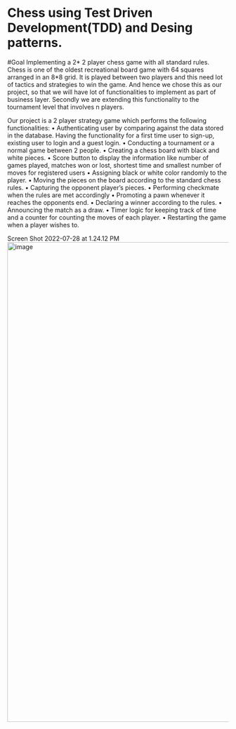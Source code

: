 # Chess using Test Driven Development(TDD) and Desing patterns.

#Goal
Implementing a 2* 2 player chess game with all standard rules.
Chess is one of the oldest recreational board game with 64 squares arranged in an 8*8 grid. It is played between two players and this need lot of tactics and strategies to win the game. And hence we chose this as our project, so that we will have lot of functionalities to implement as part of business layer. Secondly we are extending this functionality to the tournament level that involves n players.

Our project is a 2 player strategy game which performs the following functionalities:
• Authenticating user by comparing against the data stored in the database. Having the functionality for a first time user to sign-up, existing user to login and a guest login.
• Conducting a tournament or a normal game between 2 people.
• Creating a chess board with black and white pieces.
• Score button to display the information like number of games played, matches won or lost, shortest time and smallest number of moves for registered users
• Assigning black or white color randomly to the player.
• Moving the pieces on the board according to the standard chess rules.
• Capturing the opponent player’s pieces.
• Performing checkmate when the rules are met accordingly
• Promoting a pawn whenever it reaches the opponents end.
• Declaring a winner according to the rules.
• Announcing the match as a draw.
• Timer logic for keeping track of time and a counter for counting the moves of each player.
• Restarting the game when a player wishes to.

Screen Shot 2022-07-28 at 1.24.12 PM<img width="1094" alt="image" src="https://user-images.githubusercontent.com/41354668/181590059-134f04e3-c687-4875-9e68-970ac4f77e5d.png">
